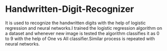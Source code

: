 # Handwritten-Digit-Recognizer
It is used to recognize the handwritten digits with the help of logistic regression and neural networks.I trained the logistic regression algorithm on a dataset and whenever new image is tested the algorithm classifies it as 0 to 9 with the help of One vs All classifier.Similar process is repeated with neural networks.




